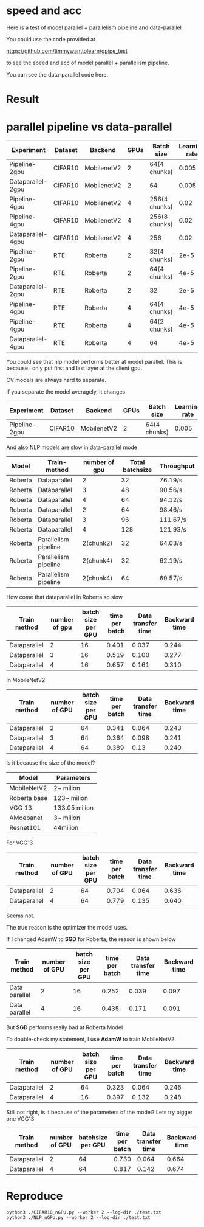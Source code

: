 # speed and acc

Here is a test of model parallel + parallelism pipeline and data-parallel

You could use the code provided at

https://github.com/timmywanttolearn/gpipe_test

to see the speed and acc of model parallel + parallelism pipeline.

You can see the data-parallel code here.

# Result

#  parallel pipeline vs data-parallel

| Experiment        | Dataset | Backend     | GPUs | Batch size    | Learning rate | Top-1 acc (%) | Throughput | Speed up |
| ----------------- | ------- | ----------- | ---- | ------------- | ------------- | ------------- | ---------- | -------- |
| Pipeline-2gpu     | CIFAR10 | MobilenetV2 | 2    | 64(4 chunks)  | 0.005         | 95.89±0.07    | 228.57/s   | 0.607×   |
| Dataparallel-2gpu | CIFAR10 | MobilenetV2 | 2    | 64            | 0.005         | 95.83±0.04    | 376.47/s   | 1×       |
| Pipeline-4gpu     | CIFAR10 | MobilenetV2 | 4    | 256(4 chunks) | 0.02          | 96.03±0.14    | 400.30/s   | 1.07×    |
| Pipeline-4gpu     | CIFAR10 | MobilenetV2 | 4    | 256(8 chunks) | 0.02          | 96.07±0.05    | 397.30/s   | 1.06×    |
| Dataparallel-4gpu | CIFAR10 | MobilenetV2 | 4    | 256           | 0.02          | 95.94±0.09    | 627.22/s   | 1.66×    |
| Pipeline-2gpu     | RTE     | Roberta     | 2    | 32(4 chunks)  | 2e-5          | 78.59±0.21    | 61.53/s    | 0.80×    |
| Pipeline-2gpu     | RTE     | Roberta     | 2    | 64(4 chunks)  | 4e-5          | 77.56±0.39    | 68.82/s    | 0.90×    |
| Dataparallel-2gpu | RTE     | Roberta     | 2    | 32            | 2e-5          | 79.0±0.27     | 76.19/s    | 1×       |
| Pipeline-4gpu     | RTE     | Roberta     | 4    | 64(4 chunks)  | 4e-5          | 78.17±0.44    | 106.40/s   | 1.40×    |
| Pipeline-4gpu     | RTE     | Roberta     | 4    | 64(2 chunks)  | 4e-5          | 78.15±0.22    | 96.40/s    | 1.27×    |
| Dataparallel-4gpu | RTE     | Roberta     | 4    | 64            | 4e-5          | 78.4±0.21     | 95.53/s    | 1.25×    |

You could see that nlp model performs better at model parallel. This is because I only put first and last layer at the client gpu.

CV models are always hard to separate.

If you separate the model averagely, it changes

| Experiment    | Dataset | Backend     | GPUs | Batch size   | Learning rate | Throughput | Speed up |
| ------------- | ------- | ----------- | ---- | ------------ | ------------- | ---------- | -------- |
| Pipeline-2gpu | CIFAR10 | MobilenetV2 | 2    | 64(4 chunks) | 0.005         | 318.74/s   | 0.847×   |

And also NLP models are slow in data-parallel mode

| Model   | Train-method         | number of gpu | Total batchsize | Throughput |
| ------- | -------------------- | ------------- | --------------- | ---------- |
| Roberta | Dataparallel         | 2             | 32              | 76.19/s    |
| Roberta | Dataparallel         | 3             | 48              | 90.56/s    |
| Roberta | Dataparallel         | 4             | 64              | 94.12/s    |
| Roberta | Dataparallel         | 2             | 64              | 98.46/s    |
| Roberta | Dataparallel         | 3             | 96              | 111.67/s   |
| Roberta | Dataparallel         | 4             | 128             | 121.93/s   |
| Roberta | Parallelism pipeline | 2(chunk2)     | 32              | 64.03/s    |
| Roberta | Parallelism pipeline | 2(chunk4)     | 32              | 62.19/s    |
| Roberta | Parallelism pipeline | 2(chunk4)     | 64              | 69.57/s    |

How come that dataparallel in Roberta so slow

| Train method | number of gpu | batch size per GPU | time per batch | Data transfer time | Backward time |
| ------------ | ------------- | ------------------ | -------------- | ------------------ | ------------- |
| Dataparallel | 2             | 16                 | 0.401          | 0.037              | 0.244         |
| Dataparallel | 3             | 16                 | 0.519          | 0.100              | 0.277         |
| Dataparallel | 4             | 16                 | 0.657          | 0.161              | 0.310         |

In MobileNetV2

| Train method | number of GPU | batch size per GPU | time per batch | Data transfer time | Backward time |
| ------------ | ------------- | ------------------ | -------------- | ------------------ | ------------- |
| Dataparallel | 2             | 64                 | 0.341          | 0.064              | 0.243         |
| Dataparallel | 3             | 64                 | 0.364          | 0.098              | 0.241         |
| Dataparallel | 4             | 64                 | 0.389          | 0.13               | 0.240         |

Is it because the size of the model?

| Model        | Parameters    |
| ------------ | ------------- |
| MobileNetV2  | 2~ milion     |
| Roberta base | 123~ milion   |
| VGG 13       | 133.05 milion |
| AMoebanet    | 3~ milion     |
| Resnet101    | 44milion      |

For VGG13

| Train method | number of GPU | batch size per GPU | time per batch | Data transfer time | Backward time |
| ------------ | ------------- | ------------------ | -------------- | ------------------ | ------------- |
| Dataparallel | 2             | 64                 | 0.704          | 0.064              | 0.636         |
| Dataparallel | 4             | 64                 | 0.779          | 0.135              | 0.640         |

Seems not.

The true reason is the optimizer the model uses.

If I changed AdamW to **SGD** for Roberta, the reason is shown below

| Train method  | number of GPU | batch size per GPU | time per batch | Data transfer time | Backward time |
| ------------- | ------------- | ------------------ | -------------- | ------------------ | ------------- |
| Data parallel | 2             | 16                 | 0.252          | 0.039              | 0.097         |
| Data parallel | 4             | 16                 | 0.435          | 0.171              | 0.091         |

But **SGD** performs really bad at Roberta Model

To double-check my statement, I use **AdamW** to train MobileNetV2.

| Train method | number of GPU | batch size per GPU | time per batch | Data transfer time | Backward time |
| ------------ | ------------- | ------------------ | -------------- | ------------------ | ------------- |
| Dataparallel | 2             | 64                 | 0.323          | 0.064              | 0.246         |
| Dataparallel | 4             | 16                 | 0.397          | 0.132              | 0.248         |

Still not right, is it because of the parameters of the model? Lets try bigger one VGG13

| Train method | number of GPU | batchsize per GPU | time per batch | Data transfer time | Backward time |
| ------------ | ------------- | ----------------- | -------------- | ------------------ | ------------- |
| Dataparallel | 2             | 64                | 0.730          | 0.064              | 0.664         |
| Dataparallel | 4             | 64                | 0.817          | 0.142              | 0.674         |

# Reproduce

```
python3 ./CIFAR10_nGPU.py --worker 2 --log-dir ./test.txt
python3 ./NLP_nGPU.py --worker 2 --log-dir ./test.txt
```


